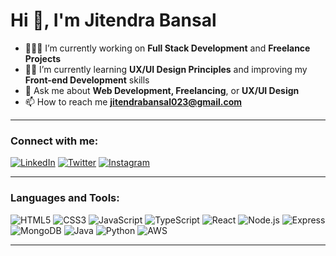 # Hi 👋, I'm Jitendra Bansal



- 👨🏻‍💻 I’m currently working on **Full Stack Development** and **Freelance Projects**
- ✍🏻 I’m currently learning **UX/UI Design Principles** and improving my **Front-end Development** skills
- 💬 Ask me about **Web Development, Freelancing**, or **UX/UI Design**
- 📫 How to reach me **jitendrabansal023@gmail.com**

---

### Connect with me:
[![LinkedIn](https://img.shields.io/badge/-LinkedIn-0077B5?style=for-the-badge&logo=linkedin&logoColor=white)](https://www.linkedin.com/in/jitendra-bansal-/)
[![Twitter](https://img.shields.io/badge/-Twitter-1DA1F2?style=for-the-badge&logo=twitter&logoColor=white)](https://x.com/Jbansal02?t=oEkTGljvxEszjwcW76vD7w&s=09)
[![Instagram](https://img.shields.io/badge/-Instagram-E4405F?style=for-the-badge&logo=instagram&logoColor=white)](https://www.instagram.com/jitendra_bansal5930/)


---

### Languages and Tools:
![HTML5](https://img.shields.io/badge/-HTML5-E34F26?style=for-the-badge&logo=html5&logoColor=white)
![CSS3](https://img.shields.io/badge/-CSS3-1572B6?style=for-the-badge&logo=css3&logoColor=white)
![JavaScript](https://img.shields.io/badge/-JavaScript-F7DF1E?style=for-the-badge&logo=javascript&logoColor=black)
![TypeScript](https://img.shields.io/badge/-TypeScript-007ACC?style=for-the-badge&logo=typescript&logoColor=white)
![React](https://img.shields.io/badge/-React-61DAFB?style=for-the-badge&logo=react&logoColor=black)
![Node.js](https://img.shields.io/badge/-Node.js-339933?style=for-the-badge&logo=node.js&logoColor=white)
![Express](https://img.shields.io/badge/-Express-000000?style=for-the-badge&logo=express&logoColor=white)
![MongoDB](https://img.shields.io/badge/-MongoDB-47A248?style=for-the-badge&logo=mongodb&logoColor=white)
![Java](https://img.shields.io/badge/-Java-007396?style=for-the-badge&logo=java&logoColor=white)
![Python](https://img.shields.io/badge/-Python-3776AB?style=for-the-badge&logo=python&logoColor=white)
![AWS](https://img.shields.io/badge/-AWS-232F3E?style=for-the-badge&logo=amazon-aws&logoColor=white)

---






